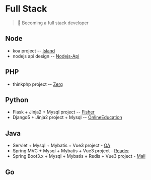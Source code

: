 # Full Stack
> 🚀 Becoming a full stack developer

## Node
- koa project -- [Island](./island/README.md)
- nodejs api design -- [Nodejs-Api](./nodejs-course/README.md)

## PHP
- thinkphp project -- [Zerg](./zerg/README.md)

## Python
- Flask + Jinja2 + Mysql project -- [Fisher](./fisher/README.md)
- Django5 + Jinja2 project + Mysql -- [OnlineEducation](./OnlineEducation/README.md)

## Java
- Servlet + Mysql + Mybatis + Vue3 project - [OA](./oa/README.md)
- Spring MVC + Mysql + Mybatis + Vue3 project - [Reader](./reader/README.md)
- Spring Boot3.x + Mysql + Mybatis + Redis + Vue3 project - [Mall](./mall/README.md)

## Go
